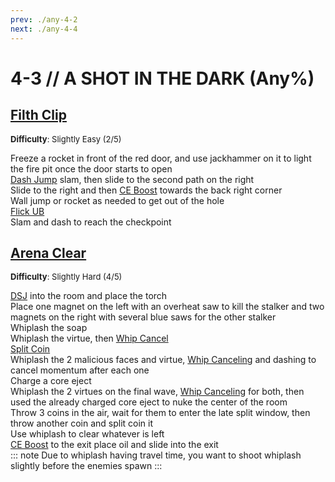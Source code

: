 ```yaml
---
prev: ./any-4-2
next: ./any-4-4
---
```


# 4-3 // A SHOT IN THE DARK (Any%)

## [Filth Clip](https://youtu.be/cvTkN7axEpQ)
<font size="2">
    <b>Difficulty</b>: Slightly Easy (2/5)
</font>

Freeze a rocket in front of the red door, and use jackhammer on it to light the fire pit once the door starts to open <br/>
[Dash Jump](/speedrun-tech.html#dash-jump) slam, then slide to the second path on the right<br/>
Slide to the right and then [CE Boost](/speedrun-tech.md#ce-boost-core-eject-boost) towards the back right corner<br/>
Wall jump or rocket as needed to get out of the hole<br/>
[Flick UB](/speedrun-tech.md#flick-ub) <br/>
Slam and dash to reach the checkpoint <br/>


## [Arena Clear](https://youtu.be/J0xMhIKooqk)
<font size="2">
    <b>Difficulty</b>: Slightly Hard (4/5)
</font>

[DSJ](/speedrun-tech.md#dsj-dash-slide-jump) into the room and place the torch <br/>
Place one magnet on the left with an overheat saw to kill the stalker and two magnets on the right with several blue saws for the other stalker <br/>
Whiplash the soap <br/>
Whiplash the virtue, then [Whip Cancel](/speedrun-tech.html#whip-cancel) <br/>
[Split Coin](/speedrun-tech.md#split-coins) <br/>
Whiplash the 2 malicious faces and virtue, [Whip Canceling](/speedrun-tech.html#whip-cancel) and dashing to cancel momentum after each one <br/>
Charge a core eject <br/>
Whiplash the 2 virtues on the final wave, [Whip Canceling](/speedrun-tech.html#whip-cancel) for both, then used the already charged core eject to nuke the center of the room <br/>
Throw 3 coins in the air, wait for them to enter the late split window, then throw another coin and split coin it <br/>
Use whiplash to clear whatever is left <br/>
[CE Boost](/speedrun-tech.md#ce-boost-core-eject-boost) to the exit place oil and slide into the exit <br/>
::: note
Due to whiplash having travel time, you want to shoot whiplash slightly before the enemies spawn
:::